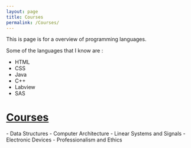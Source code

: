```yaml
---
layout: page
title: Courses
permalink: /Courses/
---
```

This is page is for a overview of programming languages.

Some of the languages that I know are :

- HTML
- CSS
- Java
- C++
- Labview
- SAS


<h1><u>Courses</u></h1>
- Data Structures
- Computer Architecture
- Linear Systems and Signals
- Electronic Devices
- Professionalism and Ethics
